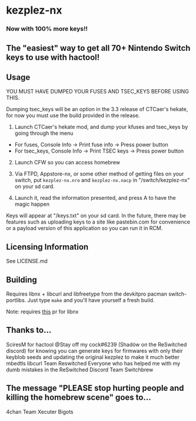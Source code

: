 # kezplez-nx
### Now with 100% more keys!!
## The "easiest" way to get all 70+ Nintendo Switch keys to use with hactool!

## Usage
YOU MUST HAVE DUMPED YOUR FUSES AND TSEC_KEYS BEFORE USING THIS.

Dumping tsec_keys will be an option in the 3.3 release of CTCaer's hekate, for now you must use the build provided in the release.

1. Launch CTCaer's hekate mod, and dump your kfuses and tsec_keys by going through the menu
* For fuses, Console Info -> Print fuse info -> Press power button
* For tsec_keys, Console Info -> Print TSEC keys -> Press power button

2. Launch CFW so you can access homebrew

3. Via FTPD, Appstore-nx, or some other method of getting files on your switch, put `kezplez-nx.nro` and `kezplez-nx.nacp` in "/switch/kezplez-nx" on your sd card.

4. Launch it, read the information presented, and press A to have the magic happen

Keys will appear at "/keys.txt" on your sd card. In the future, there may be features such as uploading keys to a site like pastebin.com for convenience or a payload version of this application so you can run it in RCM.


## Licensing Information
See LICENSE.md

## Building
Requires libnx + libcurl and libfreetype from the devkitpro pacman switch-portlibs.
Just type `make` and you'll have yourself a fresh build.

Note: requires [this](https://github.com/switchbrew/libnx/pull/130) pr for libnx

## Thanks to...
SciresM for hactool
@Stay off my cock#6239 (Shadów on the ReSwitched discord) for knowing you can generate keys for firmwares with only their keyblob seeds and updating the original kezplez to make it much better
mbedtls
libcurl
Team Reswitched
Everyone who has helped me with my dumb mistakes in the ReSwitched Discord
Team Switchbrew

## The message "PLEASE stop hurting people and killing the homebrew scene" goes to...
4chan
Team Xecuter
Bigots